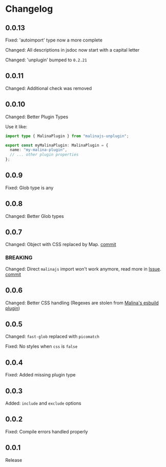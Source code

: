 # Changelog

## 0.0.13

Fixed: 'autoimport' type now a more complete

Changed: All descriptions in jsdoc now start with a capital letter

Changed: 'unplugin' bumped to `0.2.21`

## 0.0.11

Changed: Additional check was removed

## 0.0.10

Changed: Better Plugin Types

Use it like:

```ts
import type { MalinaPlugin } from "malinajs-unplugin";

export const myMalinaPlugin: MalinaPlugin = {
  name: "my-malina-plugin",
  // ... other plugin properties
};
```

## 0.0.9

Fixed: Glob type is any

## 0.0.8

Changed: Better Glob types

## 0.0.7

Changed: Object with CSS replaced by Map. [commit](https://github.com/Artemis69/malinajs-unplugin/commit/f64c820f46583d7cc51fc78ed6e3533dcce089f4)

### BREAKING

Changed: Direct `malinajs` import won't work anymore, read more in [Issue](https://github.com/Artemis69/malinajs-unplugin/issues/1). [commit](https://github.com/Artemis69/malinajs-unplugin/commit/6323694bdf5ec4ad6e65cdb0d1d4b9fa8585b2d7)

## 0.0.6

Changed: Better CSS handling (Regexes are stolen from [Malina's esbuild plugin](https://github.com/malinajs/malinajs/blob/master/malina-esbuild.js))

## 0.0.5

Changed: `fast-glob` replaced with `picomatch`

Fixed: No styles when `css` is `false`

## 0.0.4

Fixed: Added missing plugin type

## 0.0.3

Added: `include` and `exclude` options

## 0.0.2

Fixed: Compile errors handled properly

## 0.0.1

Release
